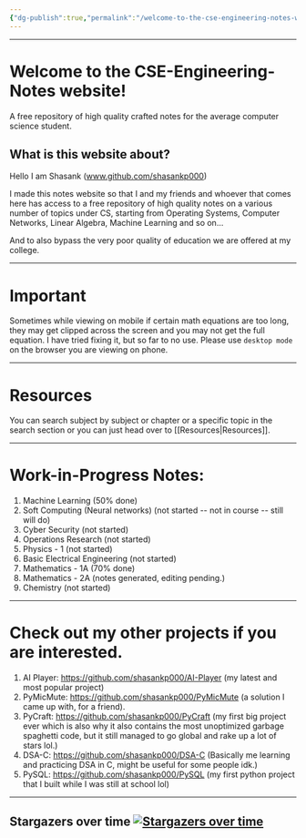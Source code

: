 ```yaml
---
{"dg-publish":true,"permalink":"/welcome-to-the-cse-engineering-notes-website/","tags":["gardenEntry"],"created":"2025-08-23T17:27:42.895+05:30","updated":"2025-08-23T20:34:09.036+05:30"}
---
```


---
# Welcome to the CSE-Engineering-Notes website!

A free repository of high quality crafted notes for the average computer science student.

## What is this website about?

Hello I am Shasank (www.github.com/shasankp000)

I made this notes website so that I and my friends and whoever that comes here has access to a free repository of high quality notes on a various number of topics under CS, starting from Operating Systems, Computer Networks, Linear Algebra, Machine Learning and so on...

And to also bypass the very poor quality of education we are offered at my college.

---
# Important

Sometimes while viewing on mobile if certain math equations are too long, they may get clipped across the screen and you may not get the full equation. I have tried fixing it, but so far to no use. Please use `desktop mode` on the browser you are viewing on phone.

---
# Resources

You can search subject by subject or chapter or a specific topic in the search section or you can just head over to [[Resources\|Resources]].

---
# Work-in-Progress Notes:

1. Machine Learning (50% done)
2. Soft Computing (Neural networks) (not started -- not in course -- still will do)
3. Cyber Security (not started)
4. Operations Research (not started)
5. Physics - 1 (not started)
6. Basic Electrical Engineering (not started)
7. Mathematics - 1A (70% done)
8. Mathematics - 2A (notes generated, editing pending.)
9. Chemistry (not started)

---
# Check out my other projects if you are interested.

1. AI Player: https://github.com/shasankp000/AI-Player (my latest and most popular project)
2. PyMicMute: https://github.com/shasankp000/PyMicMute (a solution I came up with, for a friend).
3. PyCraft: https://github.com/shasankp000/PyCraft (my first big project ever which is also why it also contains the most unoptimized garbage spaghetti code, but it still managed to go global and rake up a lot of stars lol.)
4. DSA-C: https://github.com/shasankp000/DSA-C (Basically me learning and practicing DSA in C, might be useful for some people idk.)
5. PySQL: https://github.com/shasankp000/PySQL (my first python project that I built while I was still at school lol)

---
## Stargazers over time [![Stargazers over time](https://starchart.cc/shasankp000/CSE-Engineering-Notes.svg?variant=adaptive)](https://starchart.cc/shasankp000/CSE-Engineering-Notes)
